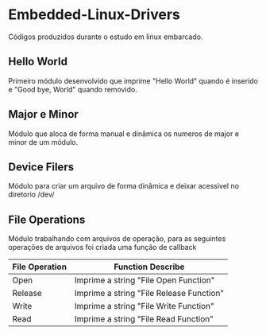 # Embedded-Linux-Drivers
Códigos produzidos durante o estudo em linux embarcado.

## Hello World

Primeiro módulo desenvolvido que imprime "Hello World" quando é inserido e "Good bye, World" quando removido.

## Major e Minor

Módulo que aloca de forma manual e dinâmica os numeros de major e minor de um módulo.

## Device Filers

Módulo para criar um arquivo de forma dinâmica e deixar acessivel no diretorio /dev/

## File Operations

Módulo trabalhando com arquivos de operação, para as seguintes operações de arquivos foi criada uma função de callback

| File Operation  | Function Describe  |
|-----------------|--------------------|
| Open            | Imprime a string "File Open Function"|
| Release         | Imprime a string "File Release Function"|
| Write           | Imprime a string "File Write Function" |
| Read            | Imprime a string "File Read Function"   |
